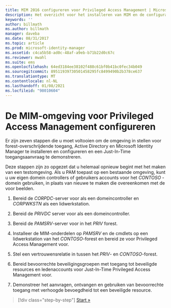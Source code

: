 ```yaml
---
title: MIM 2016 configureren voor Privileged Access Management | Microsoft Docs
description: Het overzicht voor het installeren van MIM en de configuratie voor Privileged Access Management.
keywords: ''
author: billmath
ms.author: billmath
manager: daveba
ms.date: 08/31/2017
ms.topic: article
ms.prod: microsoft-identity-manager
ms.assetid: c4ca5b58-ad0c-48af-a9eb-b71b22d0c67c
ms.reviewer: mwahl
ms.suite: ems
ms.openlocfilehash: 64ed3184ee38102f488c61bf0b41bc0fec34b049
ms.sourcegitcommit: 89511939730501458295fc8499490b2b378ce637
ms.translationtype: MT
ms.contentlocale: nl-NL
ms.lasthandoff: 01/08/2021
ms.locfileid: "98010604"
---
```

# <a name="configure-the-mim-environment-for-privileged-access-management"></a>De MIM-omgeving voor Privileged Access Management configureren

Er zijn zeven stappen die u moet voltooien om de omgeving in stellen voor forest-overschrijdende toegang, Active Directory en Microsoft Identity Manager te installeren en configureren en een Just-In-Time toegangsaanvraag te demonstreren.

Deze stappen zijn zo opgezet dat u helemaal opnieuw begint met het maken van een testomgeving. Als u PAM toepast op een bestaande omgeving, kunt u uw eigen domein controllers of gebruikers accounts voor het *CONTOSO* -domein gebruiken, in plaats van nieuwe te maken die overeenkomen met de voor beelden.

1. Bereid de *CORPDC*-server voor als een domeincontroller en *CORPWKSTN* als een lidwerkstation.

2. Bereid de *PRIVDC* server voor als een domeincontroller.

3.  Bereid de *PAMSRV*-server voor in het *PRIV* forest.

4.  Installeer de MIM-onderdelen op *PAMSRV* en de cmdlets op een lidwerkstation van het *CONTOSO*-forest en bereid ze voor Privileged Access Management voor.

5.  Stel een vertrouwensrelatie in tussen het *PRIV*- en *CONTOSO*-forest.

6.  Bereid bevoorrechte beveiligingsgroepen met toegang tot beveiligde resources en ledenaccounts voor Just-In-Time Privileged Access Management voor.

7.  Demonstreer het aanvragen, ontvangen en gebruiken van bevoorrechte toegang met verhoogde bevoegdheid tot een beveiligde resource.

> [!div class="step-by-step"]
> [Start »](step-1-prepare-corp-domain.md)
